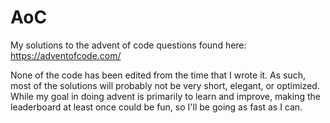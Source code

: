 # AoC
My solutions to the advent of code questions found here: https://adventofcode.com/
 
None of the code has been edited from the time that I wrote it. As such, most of the solutions will probably not be very short, elegant, or optimized. While my goal in doing advent is primarily to learn and improve, making the leaderboard at least once could be fun, so I'll be going as fast as I can.
